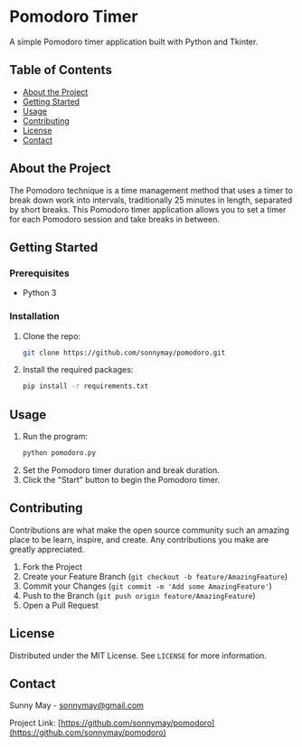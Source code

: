# Pomodoro Timer

A simple Pomodoro timer application built with Python and Tkinter.

## Table of Contents

- [About the Project](#about-the-project)
- [Getting Started](#getting-started)
- [Usage](#usage)
- [Contributing](#contributing)
- [License](#license)
- [Contact](#contact)

## About the Project

The Pomodoro technique is a time management method that uses a timer to break down work into intervals, traditionally 25 minutes in length, separated by short breaks. This Pomodoro timer application allows you to set a timer for each Pomodoro session and take breaks in between.

## Getting Started

### Prerequisites

- Python 3

### Installation

1. Clone the repo:
   ```sh
   git clone https://github.com/sonnymay/pomodoro.git
   ```
2. Install the required packages:
   ```sh
   pip install -r requirements.txt
   ```

## Usage

1. Run the program:
   ```sh
   python pomodoro.py
   ```
2. Set the Pomodoro timer duration and break duration.
3. Click the "Start" button to begin the Pomodoro timer.

## Contributing

Contributions are what make the open source community such an amazing place to be learn, inspire, and create. Any contributions you make are greatly appreciated.

1. Fork the Project
2. Create your Feature Branch (`git checkout -b feature/AmazingFeature`)
3. Commit your Changes (`git commit -m 'Add some AmazingFeature'`)
4. Push to the Branch (`git push origin feature/AmazingFeature`)
5. Open a Pull Request

## License

Distributed under the MIT License. See `LICENSE` for more information.

## Contact

Sunny May - sonnymay@gmail.com

Project Link: [https://github.com/sonnymay/pomodoro](https://github.com/sonnymay/pomodoro)
